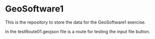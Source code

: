 # GeoSoftware1
This is the repository to store the data for the GeoSoftware1 exercise.

In the testRoute01.geojson file is a route for testing the input file button.